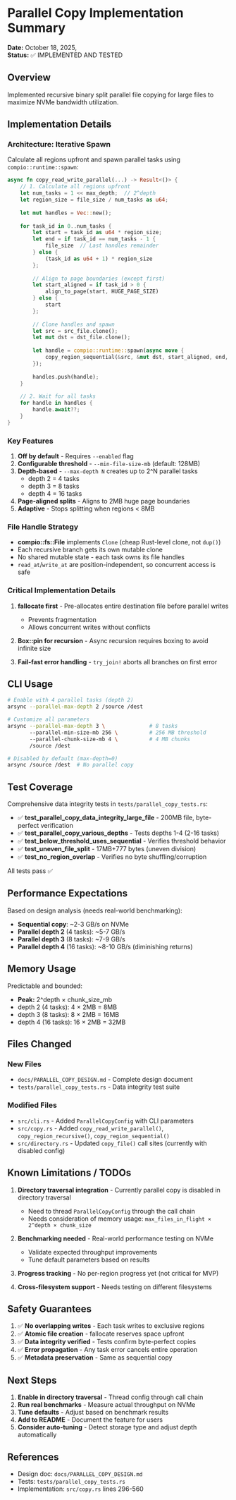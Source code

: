 # Parallel Copy Implementation Summary

**Date:** October 18, 2025,  
**Status:** ✅ IMPLEMENTED AND TESTED

## Overview

Implemented recursive binary split parallel file copying for large files to maximize NVMe bandwidth utilization.

## Implementation Details

### Architecture: Iterative Spawn

Calculate all regions upfront and spawn parallel tasks using `compio::runtime::spawn`:

```rust
async fn copy_read_write_parallel(...) -> Result<()> {
    // 1. Calculate all regions upfront
    let num_tasks = 1 << max_depth;  // 2^depth
    let region_size = file_size / num_tasks as u64;
    
    let mut handles = Vec::new();
    
    for task_id in 0..num_tasks {
        let start = task_id as u64 * region_size;
        let end = if task_id == num_tasks - 1 { 
            file_size  // Last handles remainder
        } else { 
            (task_id as u64 + 1) * region_size 
        };
        
        // Align to page boundaries (except first)
        let start_aligned = if task_id > 0 {
            align_to_page(start, HUGE_PAGE_SIZE)
        } else {
            start
        };
        
        // Clone handles and spawn
        let src = src_file.clone();
        let mut dst = dst_file.clone();
        
        let handle = compio::runtime::spawn(async move {
            copy_region_sequential(&src, &mut dst, start_aligned, end, chunk_size).await
        });
        
        handles.push(handle);
    }
    
    // 2. Wait for all tasks
    for handle in handles {
        handle.await??;
    }
}
```

### Key Features

1. **Off by default** - Requires `--enabled` flag
2. **Configurable threshold** - `--min-file-size-mb` (default: 128MB)
3. **Depth-based** - `--max-depth N` creates up to 2^N parallel tasks
   - depth 2 = 4 tasks
   - depth 3 = 8 tasks
   - depth 4 = 16 tasks
4. **Page-aligned splits** - Aligns to 2MB huge page boundaries
5. **Adaptive** - Stops splitting when regions < 8MB

### File Handle Strategy

- **compio::fs::File** implements `Clone` (cheap Rust-level clone, not `dup()`)
- Each recursive branch gets its own mutable clone
- No shared mutable state - each task owns its file handles
- `read_at`/`write_at` are position-independent, so concurrent access is safe

### Critical Implementation Details

1. **fallocate first** - Pre-allocates entire destination file before parallel writes
   - Prevents fragmentation
   - Allows concurrent writes without conflicts
   
2. **Box::pin for recursion** - Async recursion requires boxing to avoid infinite size
   
3. **Fail-fast error handling** - `try_join!` aborts all branches on first error

## CLI Usage

```bash
# Enable with 4 parallel tasks (depth 2)
arsync --parallel-max-depth 2 /source /dest

# Customize all parameters  
arsync --parallel-max-depth 3 \              # 8 tasks
       --parallel-min-size-mb 256 \          # 256 MB threshold
       --parallel-chunk-size-mb 4 \          # 4 MB chunks
       /source /dest

# Disabled by default (max-depth=0)
arsync /source /dest  # No parallel copy
```

## Test Coverage

Comprehensive data integrity tests in `tests/parallel_copy_tests.rs`:

- ✅ **test_parallel_copy_data_integrity_large_file** - 200MB file, byte-perfect verification
- ✅ **test_parallel_copy_various_depths** - Tests depths 1-4 (2-16 tasks)
- ✅ **test_below_threshold_uses_sequential** - Verifies threshold behavior
- ✅ **test_uneven_file_split** - 17MB+777 bytes (uneven division)
- ✅ **test_no_region_overlap** - Verifies no byte shuffling/corruption

All tests pass ✅

## Performance Expectations

Based on design analysis (needs real-world benchmarking):

- **Sequential copy**: ~2-3 GB/s on NVMe
- **Parallel depth 2** (4 tasks): ~5-7 GB/s
- **Parallel depth 3** (8 tasks): ~7-9 GB/s
- **Parallel depth 4** (16 tasks): ~8-10 GB/s (diminishing returns)

## Memory Usage

Predictable and bounded:
- **Peak:** 2^depth × chunk_size_mb
- depth 2 (4 tasks): 4 × 2MB = 8MB
- depth 3 (8 tasks): 8 × 2MB = 16MB
- depth 4 (16 tasks): 16 × 2MB = 32MB

## Files Changed

### New Files
- `docs/PARALLEL_COPY_DESIGN.md` - Complete design document
- `tests/parallel_copy_tests.rs` - Data integrity test suite

### Modified Files
- `src/cli.rs` - Added `ParallelCopyConfig` with CLI parameters
- `src/copy.rs` - Added `copy_read_write_parallel()`, `copy_region_recursive()`, `copy_region_sequential()`
- `src/directory.rs` - Updated `copy_file()` call sites (currently with disabled config)

## Known Limitations / TODOs

1. **Directory traversal integration** - Currently parallel copy is disabled in directory traversal
   - Need to thread `ParallelCopyConfig` through the call chain
   - Needs consideration of memory usage: `max_files_in_flight × 2^depth × chunk_size`

2. **Benchmarking needed** - Real-world performance testing on NVMe
   - Validate expected throughput improvements
   - Tune default parameters based on results

3. **Progress tracking** - No per-region progress yet (not critical for MVP)

4. **Cross-filesystem support** - Needs testing on different filesystems

## Safety Guarantees

1. ✅ **No overlapping writes** - Each task writes to exclusive regions
2. ✅ **Atomic file creation** - fallocate reserves space upfront
3. ✅ **Data integrity verified** - Tests confirm byte-perfect copies
4. ✅ **Error propagation** - Any task error cancels entire operation
5. ✅ **Metadata preservation** - Same as sequential copy

## Next Steps

1. **Enable in directory traversal** - Thread config through call chain
2. **Run real benchmarks** - Measure actual throughput on NVMe
3. **Tune defaults** - Adjust based on benchmark results
4. **Add to README** - Document the feature for users
5. **Consider auto-tuning** - Detect storage type and adjust depth automatically

## References

- Design doc: `docs/PARALLEL_COPY_DESIGN.md`
- Tests: `tests/parallel_copy_tests.rs`
- Implementation: `src/copy.rs` lines 296-560

